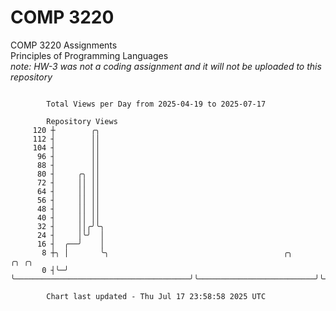 # COMP 3220
COMP 3220 Assignments  
Principles of Programming Languages  
*note: HW-3 was not a coding assignment and it will not be uploaded to this repository*  

```

        Total Views per Day from 2025-04-19 to 2025-07-17

        Repository Views
     120 ┼        ╭╮
     112 ┤        ││
     104 ┤        ││
      96 ┤        ││
      88 ┤        ││
      80 ┤     ╭╮ ││
      72 ┤     ││ ││
      64 ┤     ││ ││
      56 ┤     ││ ││
      48 ┤     ││ ││
      40 ┤     ││ ││
      32 ┤     ││╭╯╰╮
      24 ┤     │╰╯  │
      16 ┤  ╭──╯    │
       8 ┼╮ │       ╰╮                                       ╭╮                          ╭╮ ╭╮
       0 ┤╰─╯        ╰───────────────────────────────────────╯╰──────────────────────────╯╰─╯╰─────

        Chart last updated - Thu Jul 17 23:58:58 2025 UTC
        
```
